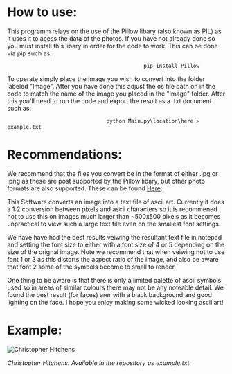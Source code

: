 # How to use:

This programm relays on the use of the Pillow libary (also known as PIL) as it uses it to acess the data of the photos. If you have not already done so you must install this libary in order for the code to work. This can be done via pip such as:
                                   
                                                pip install Pillow 

To operate simply place the image you wish to convert into the folder labeled "Image". After you have done this adjust the os file path on in the code to match the name of the image you placed in the "Image" folder. After this you'll need to run the code and export the result as a .txt document such as:

                                    python Main.py\location\here > example.txt 
                                  
# Recommendations:

We recommend that the files you convert be in the format of either .jpg or .png as these are post supported by the Pillow libary, but other photo formats are also supported. These can be found <a href="http://pillow.readthedocs.io/en/3.4.x/handbook/image-file-formats.html">Here</a>:

This Software converts an image into a text file of ascii art. Currently it does a 1:2 conversion between pixels and ascii characters so it is recommened not to use this on images much larger than ~500x500 pixels as it becomes unpractical to view such a large text file even on the smallest font settings. 

We have have had the best results veiwing the resultant text file in notepad and setting the font size to either with a font size of 4 or 5 depending on the size of the orignal image. Note we recommend that when veiwing not to use font 1 or 3 as this distorts the aspect ratio of the image, and also be aware that font 2 some of the symbols become to small to render. 

One thing to be aware is that there is only a limited palette of ascii symbols used so in areas of similar colours there may not be any noteable detail. We found the best result (for faces) arer with a black background and good lighting on the face. I hope you enjoy making some wicked looking ascii art!


# Example:

![Christopher Hitchens](http://i.imgur.com/quOV5al.png)

*Christopher Hitchens. Available in the repository as example.txt* 
